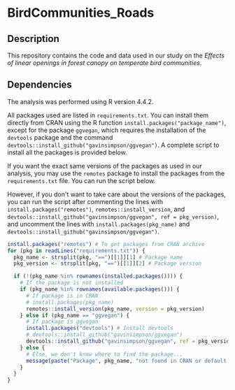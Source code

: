# BirdCommunities_Roads

## Description

This repository contains the code and data used in our study on the *Effects of linear openings in forest canopy on temperate bird communities*.

## Dependencies

The analysis was performed using R version 4.4.2.

All packages used are listed in `requirements.txt`. You can install them directly from CRAN using the R function `install.packages("package_name")`, except for the package `ggvegan`, which requires the installation of the `devtools` package and the command `devtools::install_github("gavinsimpson/ggvegan")`. A complete script to install all the packages is provided below.

If you want the exact same versions of the packages as used in our analysis, you may use the `remotes` package to install the packages from the `requirements.txt` file. You can run the script below.

However, if you don't want to take care about the versions of the packages, you can run the script after commenting the lines with `install.packages("remotes")`, `remotes::install_version`, and `devtools::install_github("gavinsimpson/ggvegan", ref = pkg_version)`, and uncomment the lines with `install.packages(pkg_name)` and `devtools::install_github("gavinsimpson/ggvegan")`.

```r
install.packages("remotes") # To get packages from CRAN archive
for (pkg in readLines("requirements.txt")) {
  pkg_name <- strsplit(pkg, "==")[[1]][1] # Package name
  pkg_version <- strsplit(pkg, "==")[[1]][2] # Package version

  if (!(pkg_name %in% rownames(installed.packages()))) {
    # If the package is not installed
    if (pkg_name %in% rownames(available.packages())) {
      # If package is in CRAN
      # install.packages(pkg_name)
      remotes::install_version(pkg_name, version = pkg_version)
    } else if (pkg_name == "ggvegan") {
      # If package is ggvegan
      install.packages("devtools") # Install devtools
      # devtools::install_github("gavinsimpson/ggvegan")
      devtools::install_github("gavinsimpson/ggvegan", ref = pkg_version)
    } else {
      # Else, we don't know where to find the package...
      message(paste("Package", pkg_name, "not found in CRAN or default GitHub repositories hardcoded."))
    }
  }
}
```